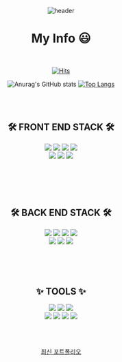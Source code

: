 <div align='center'>


![header](https://capsule-render.vercel.app/api?type=slice&color=gradient&height=160&section=header&text=KIM%20MIN%20JU!%20&fontAlign=50&fontAlignY=70&fontSize=60&fontColor=fff)


<div align='center'><h1 style='border-bottom:none; '> My Info 😃</h1>


<br>


[![Hits](https://hits.seeyoufarm.com/api/count/incr/badge.svg?url=https%3A%2F%2Fgithub.com%2Fmagracarta&count_bg=%23032F77&title_bg=%23008ECA&icon=baidu.svg&icon_color=%23FFFFFF&title=hits&edge_flat=false)](https://github.com/magracarta)

![Anurag's GitHub stats](https://github-readme-stats.vercel.app/api?username=magracarta&border_color=141321&show_icons=true&theme=radical) [![Top Langs](https://github-readme-stats.vercel.app/api/top-langs/?username=magracarta&border_color=141321&bg_color=141321&title_color=fb418b&text_color=a8fdf6&langs_count=8)](https://github.com/magracarta/github-readme-stats)



<br><br>

## 🛠 FRONT END STACK 🛠


<img src="https://img.shields.io/badge/HTML5-E34F26?style=for-the-badge&logo=HTML5&logoColor=white"> <img src="https://img.shields.io/badge/CSS3-1572B6?style=for-the-badge&logo=CSS3&logoColor=white"> <img src="https://img.shields.io/badge/JavaScript-F7DF1E?style=for-the-badge&logo=JavaScript&logoColor=white"> <img src="https://img.shields.io/badge/jQuery-0769AD?style=for-the-badge&logo=jQuery&logoColor=white"><br>  <img src="https://img.shields.io/badge/react-61DAFB?style=for-the-badge&logo=react&logoColor=black"/> <img src="https://img.shields.io/badge/tailwindcss-06B6D4?style=for-the-badge&logo=tailwindcss&logoColor=white"> <img src="https://img.shields.io/badge/PostCss-DD3A0A?style=for-the-badge&logo=postcss&logoColor=white">

<br>

<br><br>

## 🛠 BACK END STACK 🛠
<img src="https://img.shields.io/badge/Java-007396?style=for-the-badge&logo=OpenJDK&logoColor=white"/> <img src="https://img.shields.io/badge/oracle-F80000?style=for-the-badge&logo=oracle&logoColor=white"/> <img src="https://img.shields.io/badge/jsp-007396?style=for-the-badge&logo=jsp&logoColor=white"/> <img src="https://img.shields.io/badge/spring-6DB33F?style=for-the-badge&logo=spring&logoColor=white"> <br>
  <img src="https://img.shields.io/badge/Spring%20Boot-6DB33F?style=for-the-badge&logo=Spring%20Boot&logoColor=black"/>
  <img src="https://img.shields.io/badge/node.js-339933?style=for-the-badge&logo=Node.js&logoColor=white">
  <img src="https://img.shields.io/badge/express-000000?style=for-the-badge&logo=express&logoColor=white">


<br><br><br>

## ✨ TOOLS ✨

<img src="https://img.shields.io/badge/Photoshop-31A8FF?style=for-the-badge&logo=Adobe Photoshop&logoColor=white"> <img src="https://img.shields.io/badge/Illustrator-FF9A00?style=for-the-badge&logo=Adobe Illustrator&logoColor=white"> <img src="https://img.shields.io/badge/Figma-F24E1E?style=for-the-badge&logo=Figma&logoColor=white">    
<img src="https://img.shields.io/badge/Visual Studio Code-007ACC?style=for-the-badge&logo=Visual Studio Code&logoColor=white"> <img src="https://img.shields.io/badge/Shopify-7AB55C?style=for-the-badge&logo=Shopify&logoColor=white"> <img src="https://img.shields.io/badge/intellijidea-999?style=for-the-badge&logo=intellijidea&logoColor=white"/>
<img src="https://img.shields.io/badge/eclipseide-2C2255.svg?&style=for-the-badge&logo=eclipseide&logoColor=white"/>


<br><br>

</div>
  <a href='http://minjuportfolio.pe.kr/'>최신 포트폴리오</a>
  <br>

